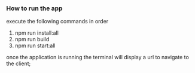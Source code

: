 ### How to run the app

execute the following commands in order

1. npm run install:all
2. npm run build
3. npm run start:all

once the application is running the terminal will display a url to navigate to the client;
